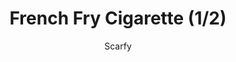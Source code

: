 ---
media: "images/rounds/round_4_2/french_fry_cigarette_1.png"
media_type: image
title: French Fry Cigarette (1/2)
author: Scarfy
desc: Percival Lune makes an improvised cigarette from a french fry, much to the amusement of the Soviets, who had the foresight to pack several crates of real cigarettes.
---